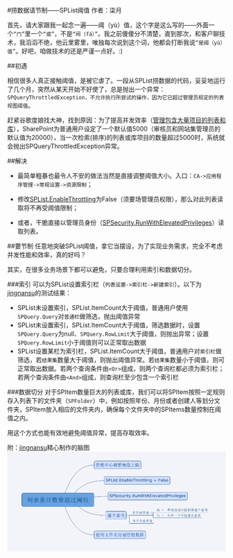 #捞数据请节制——SPList阈值
    作者：柒月
    
首先，请大家跟我一起念一遍——阈（yù）值，这个字是这么写的——外面一个`“门”`里一个`“或”`，不是`“阀（fá）”`。我之前傻傻分不清楚，直到那次，和客户聊技术，我滔滔不绝，他云里雾里，唯独每次说到这个词，他都会打断我说`“是阈（yù）值”`。好吧，咱做技术的还是严谨一点好。:)


##初遇

相信很多人真正接触阈值，是被它虐了。一段从SPList捞数据的代码，妥妥地运行了几个月，突然从某天开始不好使了，总是抛出一个异常：`SPQueryThrottledException，不允许执行所尝试的操作，因为它已超过管理员规定的列表视图阈值`。

赶紧谷歌度娘找大神，找到原因：为了提高并发效率（[管理包含大量项目的列表和库](https://support.office.com/zh-cn/article/管理包含大量项目的列表和库-11ecc804-2284-4978-8273-4842471fafb7 "管理包含大量项目的列表和库")），SharePoint为普通用户设定了一个默认值5000（审核员和网站集管理员的默认值为20000），当一次检索(排序)的列表或库项目的数量超过5000时，系统就会抛出SPQueryThrottledException异常。


##解决

* 最简单粗暴也最令人不安的做法当然是直接调整阈值大小。入口：`CA->应用程序管理->常规设置->资源限制`；

* 修改[SPList.EnableThrottling](https://msdn.microsoft.com/en-us/library/microsoft.sharepoint.splist.enablethrottling.aspx "SPList.EnableThrottling")为False（须要场管理员权限），那么对此列表读取将不再受阈值限制；

* 或者，干脆直接以管理员身份（[SPSecurity.RunWithElevatedPrivileges](https://msdn.microsoft.com/en-us/library/microsoft.sharepoint.spsecurity.runwithelevatedprivileges.aspx "SPSecurity.RunWithElevatedPrivileges")）读取列表。


##要节制
任意地突破SPList阈值，拿它当摆设，为了实现业务需求，完全不考虑并发性能和效率，真的好吗？

其实，在很多业务场景下都可以避免，只要合理利用索引和数据切分。

###索引
可以为SPList设置索引栏（`列表设置->索引栏->新建索引`）。以下为[jingnansu](https://github.com/jingnansu "jingnansu")的测试结果：

* SPList未设置索引，SPList.ItemCount大于阈值，普通用户使用`SPQuery.Query`对`普通栏`做筛选，抛出阈值异常
* SPList未设置索引，SPList.ItemCount大于阈值，筛选数据时，设置`SPQuery.Query`为null、`SPQuery.RowLimit`大于阈值，则抛出异常；设置`SPQuery.RowLimit`小于阈值则可以正常取出数据
* SPList设置某栏为索引栏，SPList.ItemCount大于阈值，普通用户对`索引栏`做筛选，若`结果集`数量大于阈值，则抛出阈值异常。若`结果集`数量小于阈值，则可正常取出数据。若两个查询条件由`<Or>`组成，则两个查询栏都必须为索引栏；若两个查询条件由`<And>`组成，则查询栏至少包含一个索引栏


###数据切分
对于SPItem数量巨大的列表或库，我们可以将SPItem按照一定规则存入列表下的文件夹（`SPFolder`）中，例如按照年份、月份或者创建人等划分文件夹，SPItem放入相应的文件夹内，确保每个文件夹中的SPItems数量控制在阈值之内。

用这个方式也能有效地避免阈值异常，提高存取效率。

附：[jingnansu](https://github.com/jingnansu "jingnansu")精心制作的脑图
![如何处理阈值异常](imgs/20150619.png)
